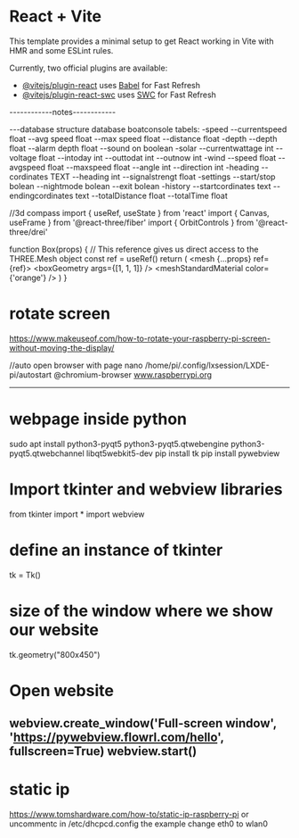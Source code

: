 # React + Vite

This template provides a minimal setup to get React working in Vite with HMR and some ESLint rules.

Currently, two official plugins are available:

- [@vitejs/plugin-react](https://github.com/vitejs/vite-plugin-react/blob/main/packages/plugin-react/README.md) uses [Babel](https://babeljs.io/) for Fast Refresh
- [@vitejs/plugin-react-swc](https://github.com/vitejs/vite-plugin-react-swc) uses [SWC](https://swc.rs/) for Fast Refresh


------------notes------------

---database structure
database boatconsole
tabels:
-speed
--currentspeed float
--avg speed float
--max speed float
--distance float
-depth
--depth float
--alarm depth float
--sound on boolean
-solar
--currentwattage int
--voltage float
--intoday int
--outtodat int
--outnow int
-wind
--speed float
--avgspeed float
--maxspeed float
--angle int
--direction int
-heading
--cordinates TEXT
--heading int
--signalstrengt float
-settings
--start/stop bolean
--nightmode bolean
--exit bolean
-history
--startcordinates text
--endingcordinates text
--totalDistance float
--totalTime float


//3d compass
import { useRef, useState } from 'react'
import { Canvas, useFrame } from '@react-three/fiber'
import { OrbitControls } from '@react-three/drei'

function Box(props) {
        // This reference gives us direct access to the THREE.Mesh object
        const ref = useRef()
        return (
          <mesh
            {...props}
            ref={ref}>
            <boxGeometry args={[1, 1, 1]} />
            <meshStandardMaterial color={'orange'} />
          </mesh>
        )
      }

<Canvas>
    <ambientLight intensity={Math.PI / 2} />
    <Box position={[0, 0, 0]} />
    <OrbitControls />
</Canvas>



# rotate screen
https://www.makeuseof.com/how-to-rotate-your-raspberry-pi-screen-without-moving-the-display/

//auto open browser with page
nano /home/pi/.config/lxsession/LXDE-pi/autostart
@chromium-browser www.raspberrypi.org

----------------------------
# webpage inside python
sudo apt install python3-pyqt5 python3-pyqt5.qtwebengine python3-pyqt5.qtwebchannel libqt5webkit5-dev
pip install tk
pip install pywebview

# Import tkinter and webview libraries 
from tkinter import *
import webview 
  
# define an instance of tkinter 
tk = Tk() 

#  size of the window where we show our website 
tk.geometry("800x450") 

# Open website 
webview.create_window('Full-screen window', 'https://pywebview.flowrl.com/hello', fullscreen=True)
webview.start() 
-------------------------------

# static ip 
https://www.tomshardware.com/how-to/static-ip-raspberry-pi
or uncommentc in /etc/dhcpcd.config the example change eth0 to wlan0